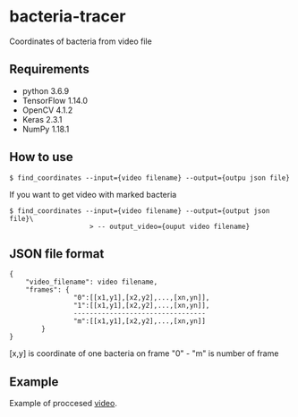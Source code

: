 # bacteria-tracer
Coordinates of bacteria from video file
## Requirements
- python 3.6.9
- TensorFlow 1.14.0
- OpenCV 4.1.2
- Keras 2.3.1
- NumPy 1.18.1
## How to use
```
$ find_coordinates --input={video filename} --output={outpu json file}
```
If you want to get video with marked bacteria
```
$ find_coordinates --input={video filename} --output={output json file}\
                    > -- output_video={ouput video filename}
```
## JSON file format
```
{
    "video_filename": video filename,
    "frames": {
                "0":[[x1,y1],[x2,y2],...,[xn,yn]],
                "1":[[x1,y1],[x2,y2],...,[xn,yn]],
                ---------------------------------
                "m":[[x1,y1],[x2,y2],...,[xn,yn]]
        }
}
```
[x,y] is coordinate of one bacteria on frame
"0" - "m" is number of frame
## Example
Example of proccesed [video](https://youtu.be/4pJVfj9q65I).
